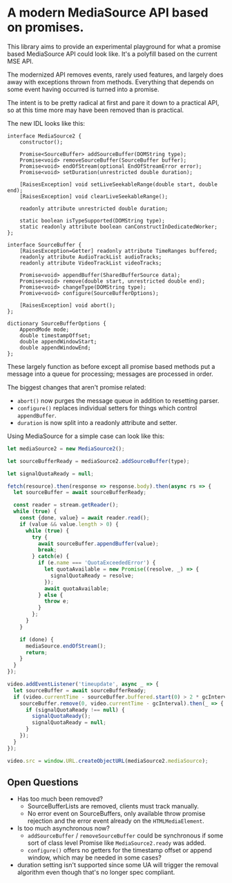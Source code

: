 # A modern MediaSource API based on promises.

This library aims to provide an experimental playground for what a promise based
MediaSource API could look like. It's a polyfill based on the current MSE API.

The modernized API removes events, rarely used features, and largely does away
with exceptions thrown from methods. Everything that depends on some event
having occurred is turned into a promise.

The intent is to be pretty radical at first and pare it down to a practical API,
so at this time more may have been removed than is practical.

The new IDL looks like this:

```WebIDL
interface MediaSource2 {
    constructor();

    Promise<SourceBuffer> addSourceBuffer(DOMString type);
    Promise<void> removeSourceBuffer(SourceBuffer buffer);
    Promise<void> endOfStream(optional EndOfStreamError error);
    Promise<void> setDuration(unrestricted double duration);

    [RaisesException] void setLiveSeekableRange(double start, double end);
    [RaisesException] void clearLiveSeekableRange();

    readonly attribute unrestricted double duration;

    static boolean isTypeSupported(DOMString type);
    static readonly attribute boolean canConstructInDedicatedWorker;
};

interface SourceBuffer {
    [RaisesException=Getter] readonly attribute TimeRanges buffered;
    readonly attribute AudioTrackList audioTracks;
    readonly attribute VideoTrackList videoTracks;

    Promise<void> appendBuffer(SharedBufferSource data);
    Promise<void> remove(double start, unrestricted double end);
    Promise<void> changeType(DOMString type);
    Promive<void> configure(SourceBufferOptions);

    [RaisesException] void abort();
};

dictionary SourceBufferOptions {
    AppendMode mode;
    double timestampOffset;
    double appendWindowStart;
    double appendWindowEnd;
};

```

These largely function as before except all promise based methods put a message
into a queue for processing; messages are processed in order.

The biggest changes that aren't promise related:
* `abort()` now purges the message queue in addition to resetting parser.
* `configure()` replaces individual setters for things which control `appendBuffer`.
* `duration` is now split into a readonly attribute and setter.

Using MediaSource for a simple case can look like this:
```JavaScript
let mediaSource2 = new MediaSource2();

let sourceBufferReady = mediaSource2.addSourceBuffer(type);

let signalQuotaReady = null;

fetch(resource).then(response => response.body).then(async rs => {
  let sourceBuffer = await sourceBufferReady;

  const reader = stream.getReader();
  while (true) {
    const {done, value} = await reader.read();
    if (value && value.length > 0) {
      while (true) {
        try {
          await sourceBuffer.appendBuffer(value);
          break;
        } catch(e) {
          if (e.name === 'QuotaExceededError') {
            let quotaAvailable = new Promise((resolve, _) => {
              signalQuotaReady = resolve;
            });
            await quotaAvailable;
          } else {
            throw e;
          }
        };
      }
    }

    if (done) {
      mediaSource.endOfStream();
      return;
    }
  }
});

video.addEventListener('timeupdate', async _ => {
  let sourceBuffer = await sourceBufferReady;
  if (video.currentTime - sourceBuffer.buffered.start(0) > 2 * gcInterval) {
    sourceBuffer.remove(0, video.currentTime - gcInterval).then(_ => {
      if (signalQuotaReady !== null) {
        signalQuotaReady();
        signalQuotaReady = null;
      }
    });
  }
});

video.src = window.URL.createObjectURL(mediaSource2.mediaSource);

```

## Open Questions
* Has too much been removed?
  * SourceBufferLists are removed, clients must track manually.
  * No error event on SourceBuffers, only available throw promise rejection and
  the error event already on the `HTMLMediaElement`.
* Is too much asynchronous now?
  * `addSourceBuffer` / `removeSourceBuffer` could be synchronous if some sort
  of class level Promise like `MediaSource2.ready` was added.
  * `configure()` offers no getters for the timestamp offset or append window,
  which may be needed in some cases?
* duration setting isn't supported since some UA will trigger the removal
  algorithm even though that's no longer spec compliant.
